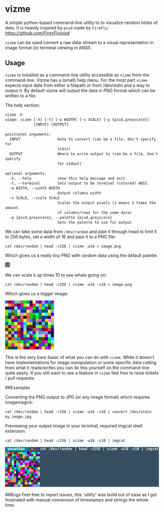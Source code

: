 # vizme
A simple python-based command-line utility to to visualize random blobs of data. It is heavily inspired by `pixd` made by `FireFly`: https://github.com/FireyFly/pixd

`vizme` can be used convert a raw data-stream to a visual representation in image format (or terminal viewing in ANSI). 

## Usage
`vizme` is installed as a command-line utility accessible as `vizme` from the command-line. Vizme has a (small) help menu.
For the most part `vizme` expects input data from either a filepath or from /dev/stdin and a way to output it. By default
vizme will output the data in PNG format which can be written to a file.

The help section:
```text
vizme -h
usage: vizme [-h] [-t] [-w WIDTH] [-s SCALE] [-p {pixd,greyscale}]
             [INPUT] [OUTPUT]

positional arguments:
  INPUT                 Data to convert (can be a file, don't specify for
                        stdin)
  OUTPUT                Where to write output to (can be a file, don't specify
                        for stdout)

optional arguments:
  -h, --help            show this help message and exit
  -t, --terminal        Sets output to be terminal (colored) ANSI.
  -w WIDTH, --width WIDTH
                        Output columns width
  -s SCALE, --scale SCALE
                        Scales the output pixels (2 means 2 times the amount
                        of columns/rows for the same data)
  -p {pixd,greyscale}, --palette {pixd,greyscale}
                        Sets the palette to use for output
```

We can take some data from `/dev/random` and pipe it through head to limit it to 256 bytes, set a width of 16 and pipe it to a PNG file:
```text
cat /dev/random | head -c256 | vizme -w16 > image.png
```

Which gives us a really tiny PNG with random data using the default palette.

![Example PNG](example_command_1.png)

We can scale it up times 10 to see whats going on:
```text
cat /dev/random | head -c256 | vizme -w16 -s10 > image.png
```

Which gives us a bigger image:

![Example PNG 2](example_command_2.png)

This is the very bare-basic of what you can do with `vizme`. While it doesn't have implementations for image manipulation
or some specific data cutting from what it reads/writes you can do this yourself on the command-line quite easily.
If you still want to see a feature in `vizme` feel free to raise tickets / pull requests.

##Examples

Converting the PNG output to JPG (or any image format) which requires imagemagick:

```text
cat /dev/random | head -c256 | vizme -w16 -s10 | convert /dev/stdin my_image.jpg
```

Previewing your output image in your terminal, required imgcat shell extension:
```text
cat /dev/random | head -c256 | vizme -w16 -s10 | imgcat
```

![Imgcat Example](imgcat_example.png)

##Bugs
Feel free to report issues, this 'utility' was build out of ease as I got frustrated with manual conversion of timestamps and strings the whole time.
